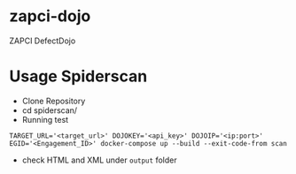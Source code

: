 # zapci-dojo
ZAPCI DefectDojo

# Usage Spiderscan
- Clone Repository
- cd spiderscan/
- Running test
```
TARGET_URL='<target_url>' DOJOKEY='<api_key>' DOJOIP='<ip:port>'  EGID='<Engagement_ID>' docker-compose up --build --exit-code-from scan
```
- check HTML and XML under `output` folder